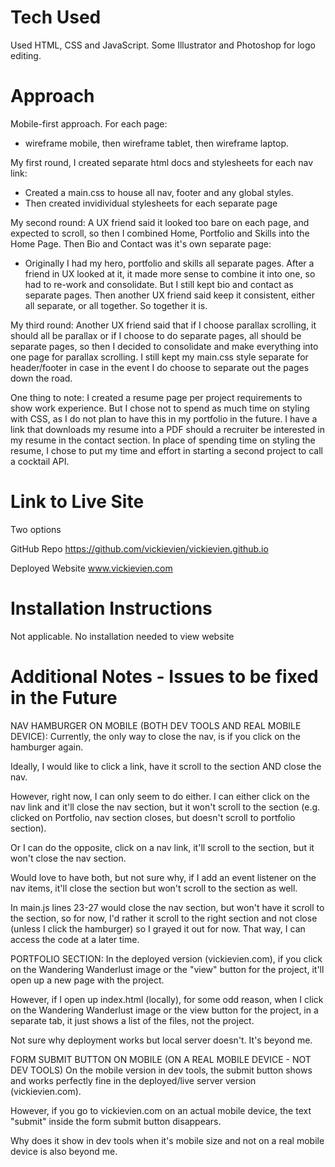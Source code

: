 # Tech Used
Used HTML, CSS and JavaScript. Some Illustrator and Photoshop for logo editing.

# Approach
Mobile-first approach.
For each page: 
- wireframe mobile, then wireframe tablet, then wireframe laptop.

My first round, I created separate html docs and stylesheets for each nav link:
- Created a main.css to house all nav, footer and any global styles.
- Then created invidividual stylesheets for each separate page

My second round: A UX friend said it looked too bare on each page, and expected to scroll, so then I combined Home, Portfolio and Skills into the Home Page. Then Bio and Contact was it's own separate page:
- Originally I had my hero, portfolio and skills all separate pages. After a friend in UX looked at it, it made more sense to combine it into one, so had to re-work and consolidate. But I still kept bio and contact as separate pages. Then another UX friend said keep it consistent, either all separate, or all together. So together it is.

My third round: Another UX friend said that if I choose parallax scrolling, it should all be parallax or if I choose to do separate pages, all should be separate pages, so then I decided to consolidate and make everything into one page for parallax scrolling. I still kept my main.css style separate for header/footer in case in the event I do choose to separate out the pages down the road.

One thing to note: I created a resume page per project requirements to show work experience. But I chose not to spend as much time on styling with CSS, as I do not plan to have this in my portfolio in the future. I have a link that downloads my resume into a PDF should a recruiter be interested in my resume in the contact section. In place of spending time on styling the resume, I chose to put my time and effort in starting a second project to call a cocktail API.


# Link to Live Site
Two options

GitHub Repo
https://github.com/vickievien/vickievien.github.io

Deployed Website
www.vickievien.com

# Installation Instructions
Not applicable. No installation needed to view website

# Additional Notes - Issues to be fixed in the Future
NAV HAMBURGER ON MOBILE (BOTH DEV TOOLS AND REAL MOBILE DEVICE):
Currently, the only way to close the nav, is if you click on the hamburger again.

Ideally, I would like to click a link, have it scroll to the section AND close the nav.

However, right now, I can only seem to do either. I can either click on the nav link and it'll close the nav section, but it won't scroll to the section (e.g. clicked on Portfolio, nav section closes, but doesn't scroll to portfolio section). 

Or I can do the opposite, click on a nav link, it'll scroll to the section, but it won't close the nav section.

Would love to have both, but not sure why, if I add an event listener on the nav items, it'll close the section but won't scroll to the section as well.

In main.js lines 23-27 would close the nav section, but won't have it scroll to the section, so for now, I'd rather it scroll to the right section and not close (unless I click the hamburger) so I grayed it out for now. That way, I can access the code at a later time.


PORTFOLIO SECTION:
In the deployed version (vickievien.com), if you click on the Wandering Wanderlust image or the "view" button for the project, it'll open up a new page with the project.

However, if I open up index.html (locally), for some odd reason, when I click on the Wandering Wanderlust image or the view button for the project, in a separate tab, it just shows a list of the files, not the project.

Not sure why deployment works but local server doesn't. It's beyond me.


FORM SUBMIT BUTTON ON MOBILE (ON A REAL MOBILE DEVICE - NOT DEV TOOLS)
On the mobile version in dev tools, the submit button shows and works perfectly fine in the deployed/live server version (vickievien.com).

However, if you go to vickievien.com on an actual mobile device, the text "submit" inside the form submit button disappears. 

Why does it show in dev tools when it's mobile size and not on a real mobile device is also beyond me.